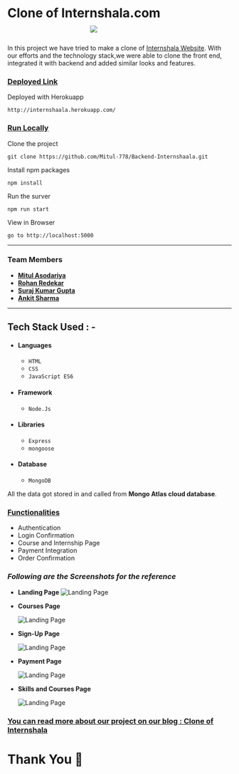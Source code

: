 # Clone of Internshala.com  &nbsp;   &nbsp;   &nbsp;   &nbsp;   &nbsp; &nbsp;   &nbsp;   &nbsp;   &nbsp;   &nbsp; &nbsp;   &nbsp;   &nbsp;   &nbsp;   &nbsp; &nbsp;   &nbsp;   &nbsp;   &nbsp;   &nbsp;  &nbsp;   &nbsp;    &nbsp;   &nbsp;   &nbsp;   &nbsp;    <img src="https://internshala.com/static/images/common/new_internshala_logo.svg"/> 

In this project we have tried to make a clone of <a href="https://internshala.com/" target="_blank">Internshala Website</a>. With our efforts and the technology stack,we were able to clone the front end, integrated it with backend and added similar looks and features.

<div style='page-break-after: always'></div>

### <u>Deployed Link</u>


Deployed with Herokuapp 
```
http://internshaala.herokuapp.com/
 ```

### <u>Run Locally</u>

Clone the project

```
git clone https://github.com/Mitul-778/Backend-Internshaala.git
```

Install npm packages

```
npm install
```

Run the surver

```
npm run start
```

View in Browser

```
go to http://localhost:5000
```

<div style='page-break-after: always'></div>

---

### Team Members

- **[Mitul Asodariya](https://github.com/Mitul-778)**
- **[Rohan Redekar](https://github.com/RohanRedekar)**
- **[Suraj Kumar Gupta](https://github.com/rauniyarsuraj731)**
- **[Ankit Sharma]()**

---

## Tech Stack Used : -

- #### Languages
  - `HTML`
  - `CSS`
  - `JavaScript ES6`
- #### Framework
  - `Node.Js`
- #### Libraries
  - `Express`
  - `mongoose`
- #### Database
  - `MongoDB`

All the data got stored in and called from <b>Mongo Atlas cloud database</b>.

<div style='page-break-after: always'></div>

### <u>Functionalities</u>

- Authentication
- Login Confirmation
- Course and Internship Page
- Payment Integration
- Order Confirmation

<div style='page-break-after: always'></div>

### _Following are the Screenshots for the reference_

- **Landing Page**
  ![Landing Page]()

- **Courses Page**

  ![Landing Page]()

- **Sign-Up Page**

  ![Landing Page]()

- **Payment Page**

  ![Landing Page]()

- **Skills and Courses Page**

  ![Landing Page]()



### <u>You can read more about our project on our blog : <a href="https://medium.com/@mitulpatel778/clone-of-internshaala-with-backend-4b1e9d6257f4" target="_blank">Clone of Internshala</a> </u>

# Thank You :sparkling_heart:


